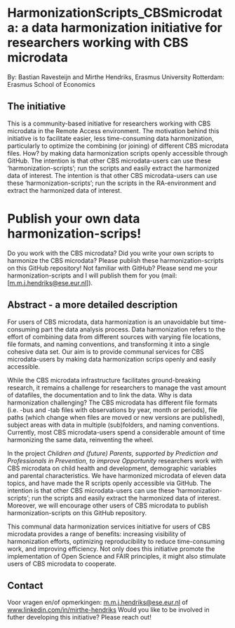 # HarmonizationScripts_CBSmicrodata: a data harmonization initiative for researchers working with CBS microdata

By: Bastian Ravesteijn and Mirthe Hendriks, Erasmus University Rotterdam: Erasmus School of Economics  

## The initiative 
This is a community-based initiative for researchers working with CBS microdata in the Remote Access environment. The motivation behind this initiative is to facilitate easier, less time-consuming data harmonization, particularly to optimize the combining (or joining) of different CBS microdata files. How? by making data harmonization scripts openly accessible through GitHub. The intention is that other CBS microdata-users can use these ‘harmonization-scripts’; run the scripts and easily extract the harmonized data of interest. The intention is that other CBS microdata-users can use these ‘harmonization-scripts’; run the scripts in the RA-environment and extract the harmonized data of interest.  

# Publish your own data harmonization-scrips! 
Do you work with the CBS microdata? Did you write your own scripts to harmonize the CBS microdata? Please publish these harmonization-scripts on this GitHub repository! 
Not familiar with GitHub? Please send me your harmonization-scripts and I will publish them for you (mail: [m.m.j.hendriks@ese.eur.nl]).

## Abstract - a more detailed description    
For users of CBS microdata, data harmonization is an unavoidable but time-consuming part the data analysis process. Data harmonization refers to the effort of combining data from different sources with varying file locations, file formats, and naming conventions, and transforming it into a single cohesive data set. Our aim is to provide communal services for CBS microdata-users by making data harmonization scrips openly and easily accessible.  

While the CBS microdata infrastructure facilitates ground-breaking research, it remains a challenge for researchers to manage the vast amount of datafiles, the documentation and to link the data. Why is data harmonization challenging? The CBS microdata has different file formats (i.e. -bus and -tab files with observations by year, month or periods), file paths (which change when files are moved or new versions are published), subject areas with data in multiple (sub)folders, and naming conventions. Currently, most CBS microdata-users spend a considerable amount of time harmonizing the same data, reinventing the wheel.  

In the project _Children and (future) Parents, supported by Prediction and Professionals in Prevention, to improve Opportunity_ researchers work with CBS microdata on child health and development, demographic variables and parental characteristics. We have harmonized microdata of eleven data topics, and have made the R scripts openly accessible via GitHub. The intention is that other CBS microdata-users can use these ‘harmonization-scripts’; run the scripts and easily extract the harmonized data of interest. Moreover, we will encourage other users of CBS microdata to publish harmonization-scripts on this GitHub repository.  

This communal data harmonization services initiative for users of CBS microdata provides a range of benefits: increasing visibility of harmonization efforts, optimizing reproducibility to reduce time-consuming work, and improving efficiency. Not only does this initiative promote the implementation of Open Science and FAIR principles, it might also stimulate users of CBS microdata to cooperate.

## Contact
Voor vragen en/of opmerkingen: m.m.j.hendriks@ese.eur.nl of www.linkedin.com/in/mirthe-hendriks
Would you like to be involved in futher developing this initiative? Please reach out! 
